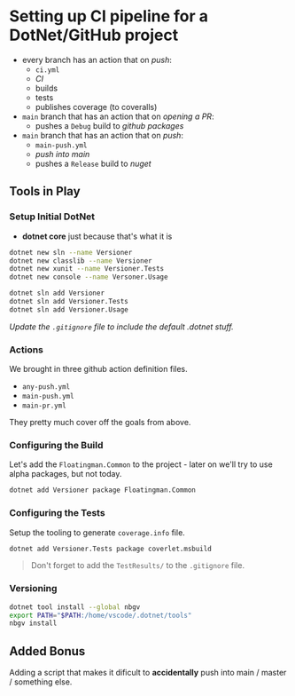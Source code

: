 # Setting up CI pipeline for a DotNet/GitHub project

- every branch has an action that on _push_:
  - `ci.yml`
  - _CI_
  - builds
  - tests
  - publishes coverage (to coveralls)
- `main` branch that has an action that on _opening a PR_:
  - pushes a `Debug` build to _github packages_
- `main` branch that has an action that on _push_:
  - `main-push.yml`
  - _push into main_
  - pushes a `Release` build to _nuget_ 
  
## Tools in Play

### Setup Initial DotNet

- **dotnet core** just because that's what it is

```sh
dotnet new sln --name Versioner
dotnet new classlib --name Versioner
dotnet new xunit --name Versioner.Tests
dotnet new console --name Versoner.Usage

dotnet sln add Versioner
dotnet sln add Versioner.Tests
dotnet sln add Versioner.Usage
```

_Update the `.gitignore` file to include the default .dotnet stuff._

### Actions

We brought in three github action definition files.

- `any-push.yml`
- `main-push.yml`
- `main-pr.yml`

They pretty much cover off the goals from above.

### Configuring the Build

Let's add the `Floatingman.Common` to the project - later on we'll try to use alpha packages, but not today.

```sh
dotnet add Versioner package Floatingman.Common
```

### Configuring the Tests

Setup the tooling to generate `coverage.info` file.

```sh
dotnet add Versioner.Tests package coverlet.msbuild
```

> Don't forget to add the `TestResults/` to the `.gitignore` file.

### Versioning

```sh
dotnet tool install --global nbgv
export PATH="$PATH:/home/vscode/.dotnet/tools"
nbgv install
```
## Added Bonus

Adding a script that makes it dificult to **accidentally** push into main / master / something else.